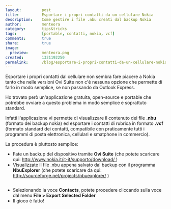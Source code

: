 ```yaml
---
layout:			post
title:			Esportare i propri contatti da un cellulare Nokia
description:    Come gestire i file .nbu creati dal backup Nokia
author:			menteora
category:		tips&tricks
tags:			[portable, contatti, nokia, vcf]
comments:		true
share:			true
image:			
  preview:      menteora.png
created:		1321192250
permalink:		/blog/esportare-i-propri-contatti-da-un-cellulare-nokia
---
```


<p class="rtejustify">
	Esportare i propri contatti dal cellulare non sembra fare piacere a Nokia tanto che nelle versioni Ovi Suite non c&#39;&egrave; nessuna opzione che permette di farlo in modo semplice, se non passando da Outlook Express.</p>
<p class="rtejustify">
	Ho trovato per&ograve; un&#39;applicazione gratuita, open-source e portable che potrebbe ovviare a questo problema in modo semplice e soprattuto standard.</p>
<p class="rtejustify">
	Infatti l&#39;applicazione vi permette di visualizzare il contenuto dei file <strong>.nbu</strong> (formato dei backup nokia) ed esportare i contatti di rubrica in formato <strong>.vcf</strong> (formato standard dei contatti, compatibile con praticamente tutti i programmi di posta elettronica, cellulari e smatphone in commercio).</p>
<p class="rtejustify">
	La procedura &egrave; piuttosto semplice:</p>
<ul>
	<li class="rtejustify">
		Fate un backup del dispositivo tramite <strong>Ovi Suite</strong> (che potete scaricare qui: <a href="http://www.nokia.it/it-it/supporto/download/ ">http://www.nokia.it/it-it/supporto/download/ </a>)</li>
	<li class="rtejustify">
		Visualizzate il file .nbu appena salvato dal backup con il programma <strong>NbuExplorer</strong> (che potete scaricare da qui: <a href="http://sourceforge.net/projects/nbuexplorer/">http://sourceforge.net/projects/nbuexplorer/</a> )</li>
</ul>
<p class="rtecenter">
	<img alt="" src="/images/nbu_explorer.png"/></p>
<ul>
	<li class="rtejustify">
		Selezionando la voce <strong>Contacts</strong>, potete procedere cliccando sulla voce dal menu <strong>File &gt; Export Selected Folder</strong></li>
	<li class="rtejustify">
		Il gioco &egrave; fatto!</li>
</ul>
